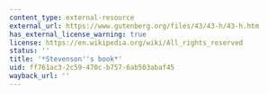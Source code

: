 ```yaml
---
content_type: external-resource
external_url: https://www.gutenberg.org/files/43/43-h/43-h.htm
has_external_license_warning: true
license: https://en.wikipedia.org/wiki/All_rights_reserved
status: ''
title: '*Stevenson''s book*'
uid: ff761ac3-2c59-470c-b757-6ab503abaf45
wayback_url: ''
---
```

